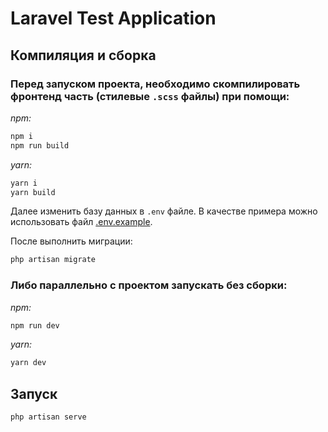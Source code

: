 # Laravel Test Application

## Компиляция и сборка

### Перед запуском проекта, необходимо скомпилировать фронтенд часть (стилевые `.scss` файлы) при помощи:

*npm:*
```bash
npm i
npm run build
```

*yarn:*
```bash
yarn i
yarn build
```

Далее изменить базу данных в `.env` файле. В качестве примера можно использовать файл [.env.example](.env.example).

После выполнить миграции:
```bash
php artisan migrate
```

### Либо параллельно с проектом запускать без сборки:

*npm:*
```bash
npm run dev
```
*yarn:*
```bash
yarn dev
```

## Запуск

```bash
php artisan serve
```